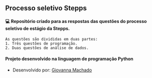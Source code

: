## Processo seletivo Stepps

#### :computer: Repositório criado para as respostas das questões do processo seletivo de estágio da Stepps.

```
As questões são divididas em duas partes:
1. Três questões de programação.
2. Duas questões de análise de dados.
```
#### Projeto desenvolvido na linguagem de programação **Python**





* Desenvolvido por: [Giovanna Machado](https://github.com/giovannamachado)


